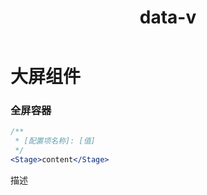 ﻿---
title: data-v
nav:
  title: data-v
  path: /data-v
---

# 大屏组件



### 全屏容器

```jsx | pure
/**
 * [配置项名称]: [值]
 */
<Stage>content</Stage>
```



描述
<code src="../../packages/data-v/src/demos/playground.tsx" iframe="200" background="#000"></code>